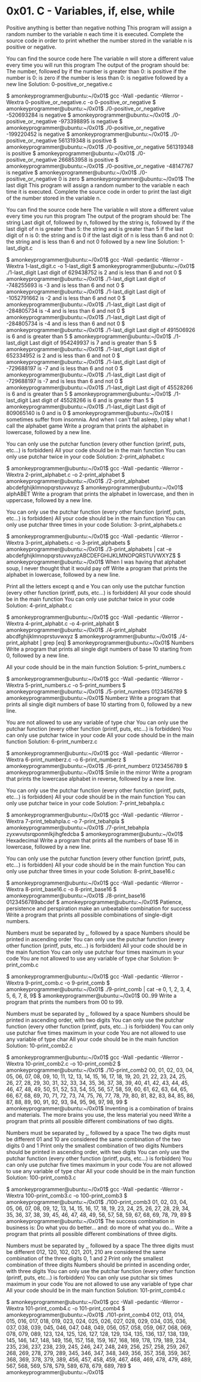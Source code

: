 # 0x01. C - Variables, if, else, while
Positive anything is better than negative nothing
This program will assign a random number to the variable n each time it is executed. Complete the source code in order to print whether the number stored in the variable n is positive or negative.

You can find the source code here
The variable n will store a different value every time you will run this program
The output of the program should be:
The number, followed by
if the number is greater than 0: is positive
if the number is 0: is zero
if the number is less than 0: is negative
followed by a new line
Solution: 0-positive_or_negative.c

$ amonkeyprogrammer@ubuntu:~/0x01$ gcc -Wall -pedantic -Werror -Wextra 0-positive_or_negative.c -o 0-positive_or_negative
$ amonkeyprogrammer@ubuntu:~/0x01$ ./0-positive_or_negative 
-520693284 is negative
$ amonkeyprogrammer@ubuntu:~/0x01$ ./0-positive_or_negative 
-973398895 is negative
$ amonkeyprogrammer@ubuntu:~/0x01$ ./0-positive_or_negative 
-199220452 is negative
$ amonkeyprogrammer@ubuntu:~/0x01$ ./0-positive_or_negative 
561319348 is positive
$ amonkeyprogrammer@ubuntu:~/0x01$ ./0-positive_or_negative 
561319348 is positive
$ amonkeyprogrammer@ubuntu:~/0x01$ ./0-positive_or_negative 
266853958 is positive
$ amonkeyprogrammer@ubuntu:~/0x01$ ./0-positive_or_negative 
-48147767 is negative
$ amonkeyprogrammer@ubuntu:~/0x01$ ./0-positive_or_negative 
0 is zero
$ amonkeyprogrammer@ubuntu:~/0x01$ 
The last digit
This program will assign a random number to the variable n each time it is executed. Complete the source code in order to print the last digit of the number stored in the variable n.

You can find the source code here
The variable n will store a different value every time you run this program
The output of the program should be:
The string Last digit of, followed by
n, followed by
the string is, followed by
if the last digit of n is greater than 5: the string and is greater than 5
if the last digit of n is 0: the string and is 0
if the last digit of n is less than 6 and not 0: the string and is less than 6 and not 0
followed by a new line
Solution: 1-last_digit.c

$ amonkeyprogrammer@ubuntu:~/0x01$ gcc -Wall -pedantic -Werror -Wextra 1-last_digit.c -o 1-last_digit
$ amonkeyprogrammer@ubuntu:~/0x01$ ./1-last_digit 
Last digit of 629438752 is 2 and is less than 6 and not 0
$ amonkeyprogrammer@ubuntu:~/0x01$ ./1-last_digit 
Last digit of -748255693 is -3 and is less than 6 and not 0
$ amonkeyprogrammer@ubuntu:~/0x01$ ./1-last_digit 
Last digit of -1052791662 is -2 and is less than 6 and not 0
$ amonkeyprogrammer@ubuntu:~/0x01$ ./1-last_digit 
Last digit of -284805734 is -4 and is less than 6 and not 0
$ amonkeyprogrammer@ubuntu:~/0x01$ ./1-last_digit 
Last digit of -284805734 is -4 and is less than 6 and not 0
$ amonkeyprogrammer@ubuntu:~/0x01$ ./1-last_digit 
Last digit of 491506926 is 6 and is greater than 5
$ amonkeyprogrammer@ubuntu:~/0x01$ ./1-last_digit 
Last digit of 954249937 is 7 and is greater than 5
$ amonkeyprogrammer@ubuntu:~/0x01$ ./1-last_digit 
Last digit of 652334952 is 2 and is less than 6 and not 0
$ amonkeyprogrammer@ubuntu:~/0x01$ ./1-last_digit 
Last digit of -729688197 is -7 and is less than 6 and not 0
$ amonkeyprogrammer@ubuntu:~/0x01$ ./1-last_digit 
Last digit of -729688197 is -7 and is less than 6 and not 0
$ amonkeyprogrammer@ubuntu:~/0x01$ ./1-last_digit 
Last digit of 45528266 is 6 and is greater than 5
$ amonkeyprogrammer@ubuntu:~/0x01$ ./1-last_digit 
Last digit of 45528266 is 6 and is greater than 5
$ amonkeyprogrammer@ubuntu:~/0x01$ ./1-last_digit 
Last digit of 809065140 is 0 and is 0
$ amonkeyprogrammer@ubuntu:~/0x01$
I sometimes suffer from insomnia. And when I can't fall asleep, I play what I call the alphabet game
Write a program that prints the alphabet in lowercase, followed by a new line.

You can only use the putchar function (every other function (printf, puts, etc…) is forbidden)
All your code should be in the main function
You can only use putchar twice in your code
Solution: 2-print_alphabet.c

$ amonkeyprogrammer@ubuntu:~/0x01$ gcc -Wall -pedantic -Werror -Wextra 2-print_alphabet.c -o 2-print_alphabet
$ amonkeyprogrammer@ubuntu:~/0x01$ ./2-print_alphabet 
abcdefghijklmnopqrstuvwxyz
$ amonkeyprogrammer@ubuntu:~/0x01$
alphABET
Write a program that prints the alphabet in lowercase, and then in uppercase, followed by a new line.

You can only use the putchar function (every other function (printf, puts, etc…) is forbidden)
All your code should be in the main function
You can only use putchar three times in your code
Solution: 3-print_alphabets.c

$ amonkeyprogrammer@ubuntu:~/0x01$ gcc -Wall -pedantic -Werror -Wextra 3-print_alphabets.c -o 3-print_alphabets
$ amonkeyprogrammer@ubuntu:~/0x01$ ./3-print_alphabets | cat -e
abcdefghijklmnopqrstuvwxyzABCDEFGHIJKLMNOPQRSTUVWXYZ$
$ amonkeyprogrammer@ubuntu:~/0x01$
When I was having that alphabet soup, I never thought that it would pay off
Write a program that prints the alphabet in lowercase, followed by a new line.

Print all the letters except q and e
You can only use the putchar function (every other function (printf, puts, etc…) is forbidden)
All your code should be in the main function
You can only use putchar twice in your code
Solution: 4-print_alphabt.c

$ amonkeyprogrammer@ubuntu:~/0x01$ gcc -Wall -pedantic -Werror -Wextra 4-print_alphabt.c -o 4-print_alphabt
$ amonkeyprogrammer@ubuntu:~/0x01$ ./4-print_alphabt 
abcdfghijklmnoprstuvwxyz
$ amonkeyprogrammer@ubuntu:~/0x01$ ./4-print_alphabt | grep [eq]
$ amonkeyprogrammer@ubuntu:~/0x01$
Numbers
Write a program that prints all single digit numbers of base 10 starting from 0, followed by a new line.

All your code should be in the main function
Solution: 5-print_numbers.c

$ amonkeyprogrammer@ubuntu:~/0x01$ gcc -Wall -pedantic -Werror -Wextra 5-print_numbers.c -o 5-print_numbers
$ amonkeyprogrammer@ubuntu:~/0x01$ ./5-print_numbers 
0123456789
$ amonkeyprogrammer@ubuntu:~/0x01$
Numberz
Write a program that prints all single digit numbers of base 10 starting from 0, followed by a new line.

You are not allowed to use any variable of type char
You can only use the putchar function (every other function (printf, puts, etc…) is forbidden)
You can only use putchar twice in your code
All your code should be in the main function
Solution: 6-print_numberz.c

$ amonkeyprogrammer@ubuntu:~/0x01$ gcc -Wall -pedantic -Werror -Wextra 6-print_numberz.c -o 6-print_numberz
$ amonkeyprogrammer@ubuntu:~/0x01$ ./6-print_numberz 
0123456789
$ amonkeyprogrammer@ubuntu:~/0x01$ 
Smile in the mirror
Write a program that prints the lowercase alphabet in reverse, followed by a new line.

You can only use the putchar function (every other function (printf, puts, etc…) is forbidden)
All your code should be in the main function
You can only use putchar twice in your code
Solution: 7-print_tebahpla.c

$ amonkeyprogrammer@ubuntu:~/0x01$ gcc -Wall -pedantic -Werror -Wextra 7-print_tebahpla.c -o 7-print_tebahpla
$ amonkeyprogrammer@ubuntu:~/0x01$ ./7-print_tebahpla
zyxwvutsrqponmlkjihgfedcba
$ amonkeyprogrammer@ubuntu:~/0x01$
Hexadecimal
Write a program that prints all the numbers of base 16 in lowercase, followed by a new line.

You can only use the putchar function (every other function (printf, puts, etc…) is forbidden)
All your code should be in the main function
You can only use putchar three times in your code
Solution: 8-print_base16.c

$ amonkeyprogrammer@ubuntu:~/0x01$ gcc -Wall -pedantic -Werror -Wextra 8-print_base16.c -o 8-print_base16
$ amonkeyprogrammer@ubuntu:~/0x01$ ./8-print_base16
0123456789abcdef
$ amonkeyprogrammer@ubuntu:~/0x01$
Patience, persistence and perspiration make an unbeatable combination for success
Write a program that prints all possible combinations of single-digit numbers.

Numbers must be separated by ,, followed by a space
Numbers should be printed in ascending order
You can only use the putchar function (every other function (printf, puts, etc…) is forbidden)
All your code should be in the main function
You can only use putchar four times maximum in your code
You are not allowed to use any variable of type char
Solution: 9-print_comb.c

$ amonkeyprogrammer@ubuntu:~/0x01$ gcc -Wall -pedantic -Werror -Wextra 9-print_comb.c -o 9-print_comb
$ amonkeyprogrammer@ubuntu:~/0x01$ ./9-print_comb | cat -e
0, 1, 2, 3, 4, 5, 6, 7, 8, 9$
$ amonkeyprogrammer@ubuntu:~/0x01$
00..99
Write a program that prints the numbers from 00 to 99.

Numbers must be separated by ,, followed by a space
Numbers should be printed in ascending order, with two digits
You can only use the putchar function (every other function (printf, puts, etc…) is forbidden)
You can only use putchar five times maximum in your code
You are not allowed to use any variable of type char
All your code should be in the main function
Solution: 10-print_comb2.c

$ amonkeyprogrammer@ubuntu:~/0x01$ gcc -Wall -pedantic -Werror -Wextra 10-print_comb2.c -o 10-print_comb2
$ amonkeyprogrammer@ubuntu:~/0x01$ ./10-print_comb2 
00, 01, 02, 03, 04, 05, 06, 07, 08, 09, 10, 11, 12, 13, 14, 15, 16, 17, 18, 19, 20, 21, 22, 23, 24, 25, 26, 27, 28, 29, 30, 31, 32, 33, 34, 35, 36, 37, 38, 39, 40, 41, 42, 43, 44, 45, 46, 47, 48, 49, 50, 51, 52, 53, 54, 55, 56, 57, 58, 59, 60, 61, 62, 63, 64, 65, 66, 67, 68, 69, 70, 71, 72, 73, 74, 75, 76, 77, 78, 79, 80, 81, 82, 83, 84, 85, 86, 87, 88, 89, 90, 91, 92, 93, 94, 95, 96, 97, 98, 99
$ amonkeyprogrammer@ubuntu:~/0x01$ 
Inventing is a combination of brains and materials. The more brains you use, the less material you need
Write a program that prints all possible different combinations of two digits.

Numbers must be separated by ,, followed by a space
The two digits must be different
01 and 10 are considered the same combination of the two digits 0 and 1
Print only the smallest combination of two digits
Numbers should be printed in ascending order, with two digits
You can only use the putchar function (every other function (printf, puts, etc…) is forbidden)
You can only use putchar five times maximum in your code
You are not allowed to use any variable of type char
All your code should be in the main function
Solution: 100-print_comb3.c

$ amonkeyprogrammer@ubuntu:~/0x01$ gcc -Wall -pedantic -Werror -Wextra 100-print_comb3.c -o 100-print_comb3
$ amonkeyprogrammer@ubuntu:~/0x01$ ./100-print_comb3
01, 02, 03, 04, 05, 06, 07, 08, 09, 12, 13, 14, 15, 16, 17, 18, 19, 23, 24, 25, 26, 27, 28, 29, 34, 35, 36, 37, 38, 39, 45, 46, 47, 48, 49, 56, 57, 58, 59, 67, 68, 69, 78, 79, 89
$ amonkeyprogrammer@ubuntu:~/0x01$
The success combination in business is: Do what you do better... and: do more of what you do...
Write a program that prints all possible different combinations of three digits.

Numbers must be separated by ,, followed by a space
The three digits must be different
012, 120, 102, 021, 201, 210 are considered the same combination of the three digits 0, 1 and 2
Print only the smallest combination of three digits
Numbers should be printed in ascending order, with three digits
You can only use the putchar function (every other function (printf, puts, etc…) is forbidden)
You can only use putchar six times maximum in your code
You are not allowed to use any variable of type char
All your code should be in the main function
Solution: 101-print_comb4.c

$ amonkeyprogrammer@ubuntu:~/0x01$ gcc -Wall -pedantic -Werror -Wextra 101-print_comb4.c -o 101-print_comb4
$ amonkeyprogrammer@ubuntu:~/0x01$ ./101-print_comb4
012, 013, 014, 015, 016, 017, 018, 019, 023, 024, 025, 026, 027, 028, 029, 034, 035, 036, 037, 038, 039, 045, 046, 047, 048, 049, 056, 057, 058, 059, 067, 068, 069, 078, 079, 089, 123, 124, 125, 126, 127, 128, 129, 134, 135, 136, 137, 138, 139, 145, 146, 147, 148, 149, 156, 157, 158, 159, 167, 168, 169, 178, 179, 189, 234, 235, 236, 237, 238, 239, 245, 246, 247, 248, 249, 256, 257, 258, 259, 267, 268, 269, 278, 279, 289, 345, 346, 347, 348, 349, 356, 357, 358, 359, 367, 368, 369, 378, 379, 389, 456, 457, 458, 459, 467, 468, 469, 478, 479, 489, 567, 568, 569, 578, 579, 589, 678, 679, 689, 789
$ amonkeyprogrammer@ubuntu:~/0x01$
